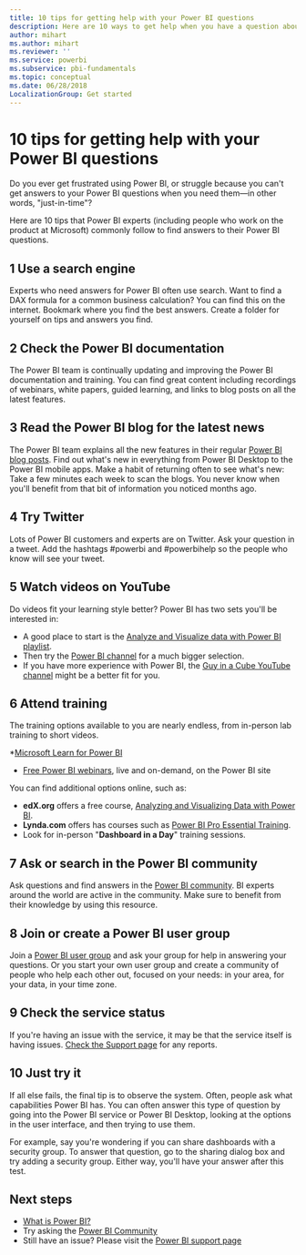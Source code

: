 ```yaml
---
title: 10 tips for getting help with your Power BI questions
description: Here are 10 ways to get help when you have a question about how Power BI works
author: mihart
ms.author: mihart
ms.reviewer: ''
ms.service: powerbi
ms.subservice: pbi-fundamentals
ms.topic: conceptual
ms.date: 06/28/2018
LocalizationGroup: Get started
---
```

# 10 tips for getting help with your Power BI questions

Do you ever get frustrated using Power BI, ​​or struggle because you can't get ​​answers to your Power BI questions​ when you need them&mdash;in other words, "just-in-time"? ​

Here are 10 tips that Power BI experts (including people who work on the product at Microsoft) commonly follow to find answers to their Power BI questions.

## 1 Use a search engine
​Experts who need answers​​ for Power BI often use search. Want to find a DAX formula for a common business calculation? You can find this on the internet. Bookmark where you find the best answers. Create a folder for yourself on tips and answers you find.
​

## 2 Check the Power BI documentation
The Power BI team is continually updating and improving the Power BI documentation and training. You can find great content including recordings of webinars, white papers, guided learning, and links to blog posts on all the latest features.

## 3 Read the Power BI blog​ for the latest news
The Power BI team explains all the new features in their regular [Power BI blog posts](https://powerbi.microsoft.com/blog/). Find out what's new in everything from Power BI Desktop to the Power BI mobile apps. Make a habit of returning often to see what's new: Take a few minutes each week to scan the blogs. You never know when you'll benefit from that bit of information you noticed months ago.

## 4 Try Twitter
Lots of Power BI customers and experts are on Twitter. Ask your question in a tweet. Add the hashtags #powerbi and #powerbihelp so the people who know will see your tweet.

## 5 Watch videos on YouTube
Do videos fit your learning style better? Power BI has two sets you'll be interested in:

* A good place to start is the [Analyze and Visualize data with Power BI playlist](https://www.youtube.com/playlist?list=PL1N57mwBHtN0JFoKSR0n-tBkUJHeMP2cP).
* Then try the [Power BI channel](https://www.youtube.com/user/mspowerbi/videos) for a much bigger selection.
* If you have more experience with Power BI, the [Guy in a Cube YouTube channel](https://www.youtube.com/channel/UCFp1vaKzpfvoGai0vE5VJ0w) might be a better fit for you.

## 6 Attend training
The training options available to you are nearly endless, from in-person lab training to short videos.

*[Microsoft Learn for Power BI](/learn/powerplatform/power-bi?WT.mc_id=powerbi_landingpage-docs-link)
* [Free Power BI  webinars](webinars.md), live and on-demand, on the Power BI site

You can find additional options online, such as:

* **edX.org** offers a free course, [Analyzing and Visualizing Data with Power BI](https://www.edx.org/course/data-analysis-in-power-bi).
* **Lynda.com** offers has courses such as [Power BI Pro Essential Training](https://www.linkedin.com/learning/power-bi-essential-training-3).
* Look for in-person "**Dashboard in a Day**" training sessions.

## 7 Ask or search in the Power BI community
Ask questions and find answers in the [Power BI community](https://community.powerbi.com). BI experts around the world are active in the community. Make sure to benefit from their knowledge by using this resource.

## 8 Join or create a Power BI user group​
Join a [Power BI user group](https://community.powerbi.com/t5/Power-BI-User-Groups/ct-p/Groups) and ask your group for help in answering your questions. Or you start your own user group and create a community of people who help each other out, focused on your needs: in your area, for your data, in your time zone.

## 9 Check the service status
If you're having an issue with the service, it may be that the service itself is having issues. [Check the Support page](https://powerbi.microsoft.com/support/) for any reports.

## 10 Just try it
If all else fails, the final tip is to observe the system. Often, people ask what capabilities Power BI has. You can often answer this type of question by going into the Power BI service or Power BI Desktop, looking at the options in the user interface, and then trying to use them.

For example, say you're wondering if you can share dashboards with a security group. To answer that question, go to the sharing dialog box and try adding a security group. Either way, you'll have your answer after this test.

## Next steps
* [What is Power BI?](power-bi-overview.md)
* Try asking the [Power BI Community](https://community.powerbi.com/)
* Still have an issue? Please visit the [Power BI support page](https://powerbi.microsoft.com/support/)
